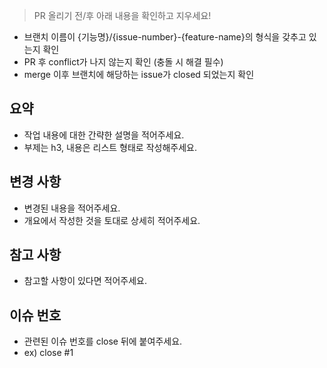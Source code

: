 > PR 올리기 전/후 아래 내용을 확인하고 지우세요!

- 브랜치 이름이 {기능명}/{issue-number}-{feature-name}의 형식을 갖추고 있는지 확인
- PR 후 conflict가 나지 않는지 확인 (충돌 시 해결 필수)
- merge 이후 브랜치에 해당하는 issue가 closed 되었는지 확인

## 요약

- 작업 내용에 대한 간략한 설명을 적어주세요.
- 부제는 h3, 내용은 리스트 형태로 작성해주세요.

## 변경 사항

- 변경된 내용을 적어주세요.
- 개요에서 작성한 것을 토대로 상세히 적어주세요.

## 참고 사항

- 참고할 사항이 있다면 적어주세요.

## 이슈 번호

- 관련된 이슈 번호를 close 뒤에 붙여주세요.
- ex) close #1
